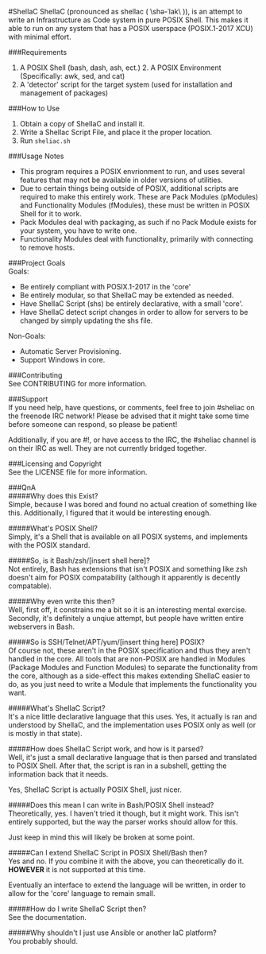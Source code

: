 #ShelIaC
  ShelIaC (pronounced as shellac ( \shə-ˈlak\ )), is an attempt to write an Infrastructure as Code system in pure POSIX Shell. This makes it able to run on any system that has a POSIX userspace (POSIX.1-2017 XCU) with minimal effort.

###Requirements  
1. A POSIX Shell (bash, dash, ash, ect.)  2. A POSIX Environment (Specifically: awk, sed, and cat)  
3. A 'detector' script for the target system (used for installation and management of packages)  

###How to Use  
1. Obtain a copy of ShelIaC and install it.  
2. Write a ShelIac Script File, and place it the proper location.  
3. Run `sheliac.sh`  

###Usage Notes  
- This program requires a POSIX envrionment to run, and uses several features that may not be available in older versions of utilities.
- Due to certain things being outside of POSIX, additional scripts are required to make this entirely work. These are Pack Modules (pModules) and Functionality Modules (fModules), these must be written in POSIX Shell for it to work.
- Pack Modules deal with packaging, as such if no Pack Module exists for your system, you have to write one. 
- Functionality Modules deal with functionality, primarily with connecting to remove hosts. 

###Project Goals  
Goals:  
- Be entirely compliant with POSIX.1-2017 in the 'core'  
- Be entirely modular, so that ShelIaC may be extended as needed.  
- Have ShelIaC Script (shs) be entirely declarative, with a small 'core'.  
- Have ShelIaC detect script changes in order to allow for servers to be changed by simply updating the shs file.

Non-Goals:
- Automatic Server Provisioning.
- Support Windows in core.

###Contributing  
See CONTRIBUTING for more information.

###Support  
If you need help, have questions, or comments, feel free to join #sheliac on the freenode IRC network! Please be advised that it might take some time before someone can respond, so please be patient!

Additionally, if you are #!, or have access to the IRC, the #sheliac channel is on their IRC as well. They are not currently bridged together.

###Licensing and Copyright  
See the LICENSE file for more information. 

###QnA  
#####Why does this Exist?  
Simple, because I was bored and found no actual creation of something like this. Additionally, I figured that it would be interesting enough.

#####What's POSIX Shell?  
Simply, it's a Shell that is available on all POSIX systems, and implements with the POSIX standard.

#####So, is it Bash/zsh/[insert shell here]?  
Not entirely, Bash has extensions that isn't POSIX and something like zsh doesn't aim for POSIX compatability (although it apparently is decently compatable). 

#####Why even write this then?  
Well, first off, it constrains me a bit so it is an interesting mental exercise. Secondly, it's definitely a unqiue attempt, but people have written entire webservers in Bash. 

#####So is SSH/Telnet/APT/yum/[insert thing here] POSIX?  
Of course not, these aren't in the POSIX specification and thus they aren't handled in the core. All tools that are non-POSIX are handled in Modules (Package Modules and Function Modules) to separate the functionality from the core, although as a side-effect this makes extending ShelIaC easier to do, as you just need to write a Module that implements the functionality you want.

#####What's ShelIaC Script?  
It's a nice little declarative language that this uses. Yes, it actually is ran and understood by ShelIaC, and the implementation uses POSIX only as well (or is mostly in that state). 

#####How does ShelIaC Script work, and how is it parsed?  
Well, it's just a small declarative language that is then parsed and translated to POSIX Shell. After that, the script is ran in a subshell, getting the information back that it needs. 

Yes, ShelIaC Script is actually POSIX Shell, just nicer. 

#####Does this mean I can write in Bash/POSIX Shell instead?  
Theoretically, yes. I haven't tried it though, but it might work. This isn't entirely supported, but the way the parser works should allow for this.

Just keep in mind this will likely be broken at some point. 

#####Can I extend ShelIaC Script in POSIX Shell/Bash then?  
Yes and no. If you combine it with the above, you can theoretically do it. **HOWEVER** it is not supported at this time.

Eventually an interface to extend the language will be written, in order to allow for the 'core' language to remain small. 

#####How do I write ShelIaC Script then?  
See the documentation.

#####Why shouldn't I just use Ansible or another IaC platform?  
You probably should.
